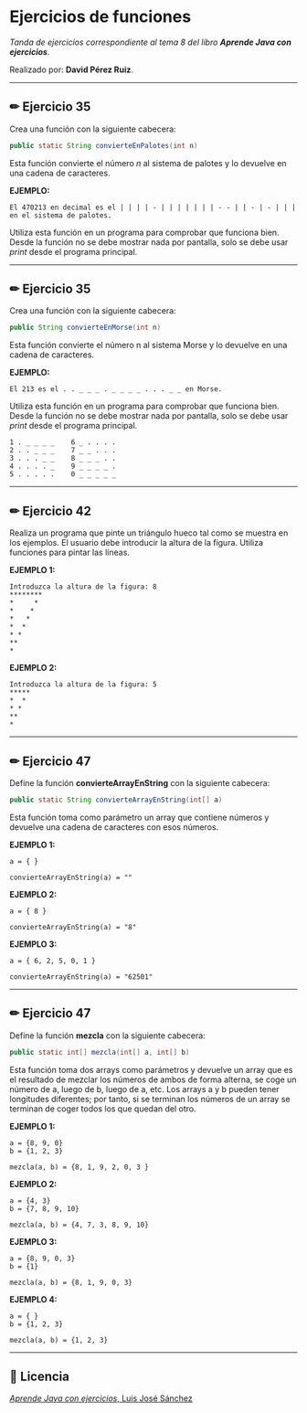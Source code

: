 # Ejercicios de funciones
_Tanda de ejercicios correspondiente al tema 8 del libro **Aprende Java con ejercicios**._

Realizado por: **David Pérez Ruiz**.

---

## ✏ Ejercicio 35
Crea una función con la siguiente cabecera:

```java
public static String convierteEnPalotes(int n)
```

Esta función convierte el número _n_ al sistema de palotes y lo devuelve en una
cadena de caracteres.

**EJEMPLO:**

```
El 470213 en decimal es el | | | | - | | | | | | | - - | | - | - | | | en el sistema de palotes.
```

Utiliza esta función en un programa para comprobar que funciona bien. Desde la
función no se debe mostrar nada por pantalla, solo se debe usar _print_ desde
el programa principal.

---

## ✏ Ejercicio 35
Crea una función con la siguiente cabecera:

```java
public String convierteEnMorse(int n)
```

Esta función convierte el número n al sistema Morse y lo devuelve en una
cadena de caracteres.

**EJEMPLO:**

```
El 213 es el . . _ _ _ . _ _ _ _ . . . _ _ en Morse.
```

Utiliza esta función en un programa para comprobar que funciona bien. Desde la
función no se debe mostrar nada por pantalla, solo se debe usar _print_ desde
el programa principal.


```
1 . _ _ _ _    6 _ . . . .
2 . . _ _ _    7 _ _ . . .
3 . . . _ _    8 _ _ _ . .
4 . . . . _    9 _ _ _ _ .
5 . . . . .    0 _ _ _ _ _
```

---

## ✏ Ejercicio 42
Realiza un programa que pinte un triángulo hueco tal como se muestra en los
ejemplos. El usuario debe introducir la altura de la figura. Utiliza funciones para
pintar las líneas.

**EJEMPLO 1:**
```
Introduzca la altura de la figura: 8
********
*     *
*    *
*   *
*  *
* *
**
*
```

**EJEMPLO 2:**
```
Introduzca la altura de la figura: 5
*****
*  *
* *
**
*
```

---

## ✏ Ejercicio 47
Define la función **convierteArrayEnString** con la siguiente cabecera:

```java
public static String convierteArrayEnString(int[] a)
```

Esta función toma como parámetro un array que contiene números y devuelve
una cadena de caracteres con esos números.

**EJEMPLO 1:**
```
a = { }

convierteArrayEnString(a) = ""
```

**EJEMPLO 2:**
```
a = { 8 }

convierteArrayEnString(a) = "8"
```

**EJEMPLO 3:**
```
a = { 6, 2, 5, 0, 1 }

convierteArrayEnString(a) = "62501"
```

---

## ✏ Ejercicio 47
Define la función **mezcla** con la siguiente cabecera:

```java
public static int[] mezcla(int[] a, int[] b)
```

Esta función toma dos arrays como parámetros y devuelve un array que es
el resultado de mezclar los números de ambos de forma alterna, se coge un
número de a, luego de b, luego de a, etc. Los arrays a y b pueden tener
longitudes diferentes; por tanto, si se terminan los números de un array se
terminan de coger todos los que quedan del otro.

**EJEMPLO 1:**
```
a = {8, 9, 0}
b = {1, 2, 3}

mezcla(a, b) = {8, 1, 9, 2, 0, 3 }
```

**EJEMPLO 2:**
```
a = {4, 3}
b = {7, 8, 9, 10}

mezcla(a, b) = {4, 7, 3, 8, 9, 10}
```

**EJEMPLO 3:**
```
a = {8, 9, 0, 3}
b = {1}

mezcla(a, b) = {8, 1, 9, 0, 3}
```

**EJEMPLO 4:**
```
a = { }
b = {1, 2, 3}

mezcla(a, b) = {1, 2, 3}
```

---

## 📄 Licencia
[_Aprende Java con ejercicios_, Luis José Sánchez](https://github.com/LuisJoseSanchez/aprende-java-con-ejercicios)
